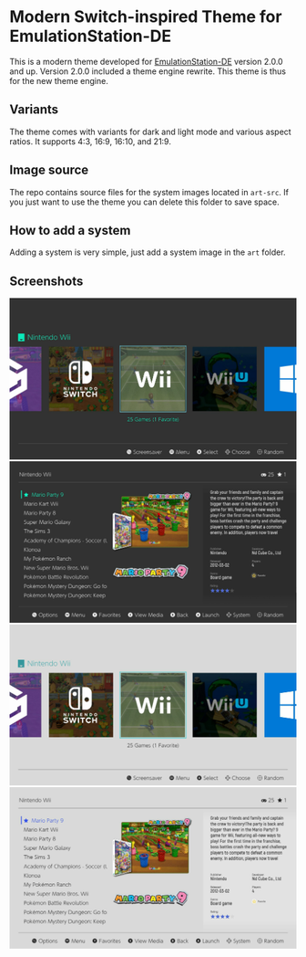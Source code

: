 # Modern Switch-inspired Theme for EmulationStation-DE

This is a modern theme developed for [EmulationStation-DE](https://gitlab.com/es-de/emulationstation-de) version 2.0.0 and up. Version 2.0.0 included a theme engine rewrite. This theme is thus for the new theme engine.

## Variants

The theme comes with variants for dark and light mode and various aspect ratios. It supports 4:3, 16:9, 16:10, and 21:9.

## Image source

The repo contains source files for the system images located in `art-src`. If you just want to use the theme you can delete this folder to save space.

## How to add a system

Adding a system is very simple, just add a system image in the `art` folder.

## Screenshots

![System View Dark Mode](docs/img/system-dark.png)
![Gamelist View Dark Mode](docs/img/gamelist-dark.png)
![System View Light Mode](docs/img/system-light.png)
![Gamelist View Light Mode](docs/img/gamelist-light.png)

